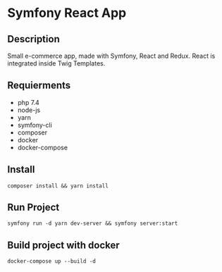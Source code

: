 # Symfony React App

## Description

Small e-commerce app, made with Symfony, React and Redux. React is integrated inside Twig Templates.

## Requierments
* php 7.4
* node-js
* yarn
* symfony-cli
* composer
* docker
* docker-compose

## Install

`composer install && yarn install`

## Run Project

`symfony run -d yarn dev-server && symfony server:start`

## Build project with docker

`docker-compose up --build -d`
